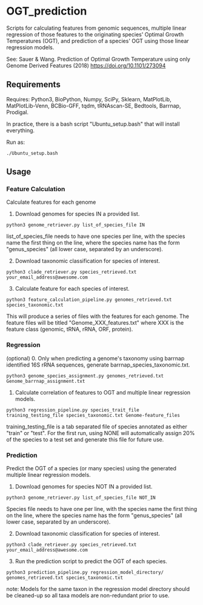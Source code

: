 # OGT_prediction
Scripts for calculating features from genomic sequences, multiple linear regression of those features to the originating species' Optimal Growth Temperatures (OGT), and prediction of a species' OGT using those linear regression models. 

See: Sauer & Wang. Prediction of Optimal Growth Temperature using only Genome Derived Features (2018) https://doi.org/10.1101/273094

## Requirements
Requires: Python3, BioPython, Numpy, SciPy, Sklearn, MatPlotLib, MatPlotLib-Venn, BCBio-GFF, tqdm, tRNAscan-SE, Bedtools, Barrnap, Prodigal.

In practice, there is a bash script "Ubuntu_setup.bash" that will install everything.

Run as: 
```
./Ubuntu_setup.bash
```

## Usage
### Feature Calculation
Calculate features for each genome
1. Download genomes for species IN a provided list.
```
python3 genome_retriever.py list_of_species_file IN
```
list_of_species_file needs to have one species per line, with the species name the first thing on the line, where the species name has the form "genus_species" (all lower case, separated by an underscore).

2. Download taxonomic classification for species of interest.
```
python3 clade_retriever.py species_retrieved.txt your_email_address@awesome.com
```
3. Calculate feature for each species of interest.
```
python3 feature_calculation_pipeline.py genomes_retrieved.txt species_taxonomic.txt
```
This will produce a series of files with the features for each genome. The feature files will be titled "Genome_XXX_features.txt" where XXX is the feature class (genomic, tRNA, rRNA, ORF, protein).

### Regression
(optional) 0. Only when predicting a genome's taxonomy using barrnap identified 16S rRNA sequences, generate barrnap_species_taxonomic.txt.
```
python3 genome_species_assignment.py genomes_retrieved.txt Genome_barrnap_assignment.txt
```
1. Calculate correlation of features to OGT and multiple linear regression models.
```
python3 regression_pipeline.py species_trait_file training_testing_file species_taxonomic.txt Genome-feature_files
```
training_testing_file is a tab separated file of species annotated as either "train" or "test". For the first run, using NONE will automatically assign 20% of the species to a test set and generate this file for future use.

### Prediction
Predict the OGT of a species (or many species) using the generated multiple linear regression models.
1. Download genomes for species NOT IN a provided list.
```
python3 genome_retriever.py list_of_species_file NOT_IN
```
Species file needs to have one per line, with the species name the first thing on the line, where the species name has the form "genus_species" (all lower case, separated by an underscore).

2. Download taxonomic classification for species of interest.
```
python3 clade_retriever.py species_retrieved.txt your_email_address@awesome.com
```
3. Run the prediction script to predict the OGT of each species.
```
python3 prediction_pipeline.py regression_model_directory/ genomes_retrieved.txt species_taxonomic.txt
```
note: Models for the same taxon in the regression model directory should be cleaned-up so all taxa models are non-redundant prior to use.
